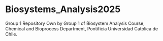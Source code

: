 # Biosystems_Analysis2025
Group 1 Repository 
Own by Group 1 of Biosystem Analysis Course, Chemical and Bioprocess Department, Pontificia Universidad Católica de Chile.
